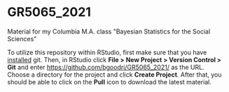 # GR5065_2021
Material for my Columbia M.A. class "Bayesian Statistics for the Social Sciences"

To utilize this repository within RStudio, first make sure that you have [installed](https://happygitwithr.com/install-git.html) git. Then, in RStudio click **File > New Project > Version Control > Git** and enter https://github.com/bgoodri/GR5065_2021/ as the URL. Choose a directory for the project and click **Create Project**. After that, you should be able to click on the **Pull** icon to download the latest material.
